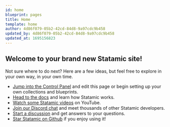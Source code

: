 ```yaml
---
id: home
blueprint: pages
title: Home
template: home
author: 4d86f079-05b2-42cd-84d8-9a97cdc9b458
updated_by: 4d86f079-05b2-42cd-84d8-9a97cdc9b458
updated_at: 1695156823
---
```

## Welcome to your brand new Statamic site!

Not sure where to do next? Here are a few ideas, but feel free to explore in your own way, in your own time.

- [Jump into the Control Panel](/cp) and edit this page or begin setting up your own collections and blueprints.
- [Head to the docs](https://statamic.dev) and learn how Statamic works.
- [Watch some Statamic videos](https://youtube.com/statamic) on YouTube.
- [Join our Discord chat](https://statamic.com/discord) and meet thousands of other Statamic developers.
- [Start a discussion](https://github.com/statamic/cms/discussions) and get answers to your questions.
- [Star Statamic on Github](https://github.com/statamic/cms) if you enjoy using it!